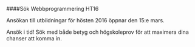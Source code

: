 ####Sök Webbprogrammering HT16

Ansökan till utbildningar för hösten 2016 öppnar den 15:e mars.

Ansök i tid! Sök med både betyg och högskoleprov för att maximera dina chanser att komma in.
